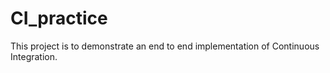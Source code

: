 # CI_practice
This project is to demonstrate an end to end implementation of Continuous Integration.
